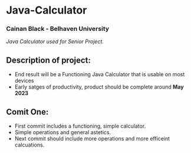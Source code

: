 # Java-Calculator
### Cainan Black - Belhaven University
<i>Java Calculator used for Senior Project.</i>

## Description of project:
 - End result will be a Functioning Java Calculator that is usable on most devices
 - Early satges of productivity, product should be complete around **May 2023**


## Comit One:
- First commit includes a functioning, simple calculator.
- Simple operations and general astetics.
- Next commit should include more operations and more efficeint calcuations. 
